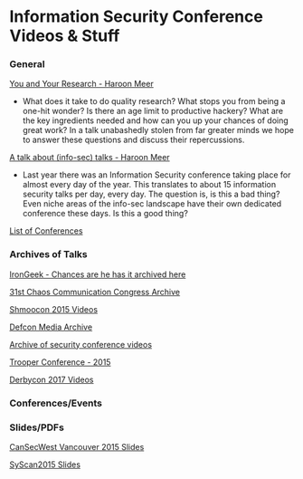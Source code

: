 # Information Security Conference Videos & Stuff





### General

[You and Your Research - Haroon Meer](https://www.youtube.com/watch?v=JoVx_-bM8Tg)
* What does it take to do quality research? What stops you from being a one-hit wonder? Is there an age limit to productive hackery? What are the key ingredients needed and how can you up your chances of doing great work? In a talk unabashedly stolen from far greater minds we hope to answer these questions and discuss their repercussions.

[A talk about (info-sec) talks - Haroon Meer ](https://www.youtube.com/watch?v=BlVjdUkrSFY)
* Last year there was an Information Security conference taking place for almost every day of the year. This translates to about 15 information security talks per day, every day. The question is, is this a bad thing? Even niche areas of the info-sec landscape have their own dedicated conference these days. Is this a good thing?

[List of Conferences](https://infosec-conferences.com/)



### Archives of Talks

[IronGeek - Chances are he has it archived here](https://www.irongeek.com/)

[31st Chaos Communication Congress Archive](http://cdn.media.ccc.de/congress/31C3/)

[Shmoocon 2015 Videos](https://archive.org/details/shmoocon-2015-videos-playlist)

[Defcon Media Archive](https://media.defcon.org/)

[Archive of security conference videos](http://wipkip.nikhef.nl/events/)

[Trooper Conference - 2015](https://www.youtube.com/channel/UCPY5aUREHmbDO4PtR6AYLfQ)

[Derbycon 2017 Videos](https://www.irongeek.com/i.php?page=videos/derbycon7/mainlist)


### Conferences/Events



### Slides/PDFs

[CanSecWest Vancouver 2015 Slides](https://cansecwest.com/csw15archive.html)

[SyScan2015 Slides](https://www.syscan.org/index.php/download)






